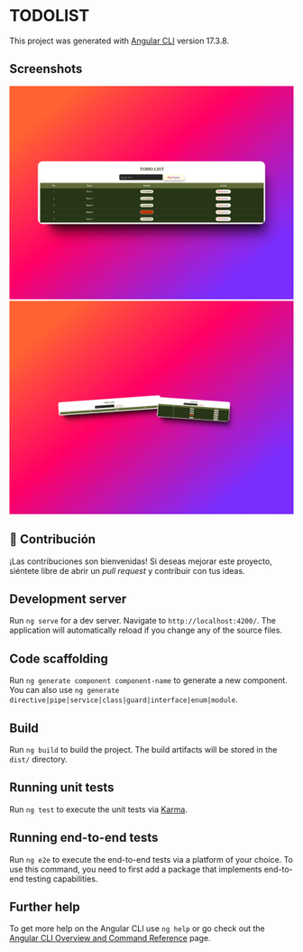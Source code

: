 # TODOLIST

This project was generated with [Angular CLI](https://github.com/angular/angular-cli) version 17.3.8.

## Screenshots 
![alt text](image-1.png)
![alt text](image.png)

## 🤝 Contribución

¡Las contribuciones son bienvenidas! Si deseas mejorar este proyecto, siéntete libre de abrir un _pull request_ y contribuir con tus ideas.




## Development server

Run `ng serve` for a dev server. Navigate to `http://localhost:4200/`. The application will automatically reload if you change any of the source files.

## Code scaffolding

Run `ng generate component component-name` to generate a new component. You can also use `ng generate directive|pipe|service|class|guard|interface|enum|module`.

## Build

Run `ng build` to build the project. The build artifacts will be stored in the `dist/` directory.

## Running unit tests

Run `ng test` to execute the unit tests via [Karma](https://karma-runner.github.io).

## Running end-to-end tests

Run `ng e2e` to execute the end-to-end tests via a platform of your choice. To use this command, you need to first add a package that implements end-to-end testing capabilities.

## Further help

To get more help on the Angular CLI use `ng help` or go check out the [Angular CLI Overview and Command Reference](https://angular.io/cli) page.
